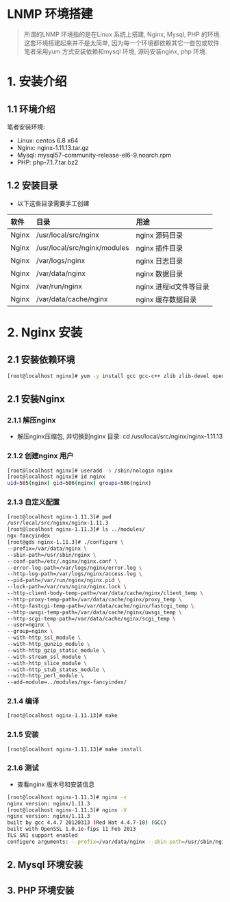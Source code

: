 # LNMP 环境搭建
> 所谓的LNMP 环境指的是在Linux 系统上搭建, Nginx, Mysql, PHP 的环境. 这套环境搭建起来并不是太简单, 因为每一个环境都依赖其它一些包或软件. 笔者采用yum 方式安装依赖和mysql 环境, 源码安装nginx, php 环境.


# 1. 安装介绍

## 1.1 环境介绍
笔者安装环境:
* Linux: centos 6.8 x64
* Nginx: nginx-1.11.13.tar.gz
* Mysql: mysql57-community-release-el6-9.noarch.rpm
* PHP: php-7.1.7.tar.bz2

## 1.2 安装目录 
* 以下这些目录需要手工创建

| 软件 | 目录 | 用途 |
| :--- | :--- | :---|
| Nginx | /usr/local/src/nginx | nginx 源码目录 |
| Nginx | /usr/local/src/nginx/modules | nginx 插件目录
| Nginx | /var/logs/nginx | nginx 日志目录 |
| Nginx | /var/data/nginx | nginx 数据目录 |
| Nginx | /var/run/nginx | nginx 进程id文件等目录 |
| Nginx | /var/data/cache/nginx | nginx 缓存数据目录 | 





# 2. Nginx 安装

## 2.1 安装依赖环境

```bash
[root@localhost nginx]# yum -y install gcc gcc-c++ zlib zlib-devel openssl openssl-devel pcre-devel
```

## 2.1 安装Nginx

### 2.1.1 解压nginx
* 解压nginx压缩包, 并切换到nginx 目录: cd /usr/local/src/nginx/nginx-1.11.13

### 2.1.2 创建nginx 用户

```bash
[root@localhost nginx]# useradd -s /sbin/nologin nginx
[root@localhost nginx]# id nginx
uid=505(nginx) gid=506(nginx) groups=506(nginx)
```

### 2.1.3 自定义配置
```bash
[root@localhost nginx-1.11.3]# pwd
/usr/local/src/nginx/nginx-1.11.3
[root@localhost nginx-1.11.3]# ls ../modules/
ngx-fancyindex
[root@gds nginx-1.11.3]# ./configure \
--prefix=/var/data/nginx \
--sbin-path=/usr/sbin/nginx \
--conf-path=/etc/.nginx/nginx.conf \
--error-log-path=/var/logs/nginx/error.log \
--http-log-path=/var/logs/nginx/access.log \
--pid-path=/var/run/nginx/nginx.pid \
--lock-path=/var/run/nginx/nginx.lock \
--http-client-body-temp-path=/var/data/cache/nginx/client_temp \
--http-proxy-temp-path=/var/data/cache/nginx/proxy_temp \
--http-fastcgi-temp-path=/var/data/cache/nginx/fastcgi_temp \
--http-uwsgi-temp-path=/var/data/cache/nginx/uwsgi_temp \
--http-scgi-temp-path=/var/data/cache/nginx/scgi_temp \
--user=nginx \
--group=nginx \
--with-http_ssl_module \
--with-http_gunzip_module \
--with-http_gzip_static_module \
--with-stream_ssl_module \
--with-http_slice_module \
--with-http_stub_status_module \
--with-http_perl_module \
--add-module=../modules/ngx-fancyindex/
```

### 2.1.4 编译
```bash
[root@localhost nginx-1.11.13]# make
```

### 2.1.5 安装
```bash
[root@localhost nginx-1.11.13]# make install
```

### 2.1.6 测试
* 查看nginx 版本号和安装信息

```bash
[root@localhost nginx-1.11.3]# nginx -v
nginx version: nginx/1.11.3
[root@localhost nginx-1.11.3]# nginx -V
nginx version: nginx/1.11.3
built by gcc 4.4.7 20120313 (Red Hat 4.4.7-18) (GCC) 
built with OpenSSL 1.0.1e-fips 11 Feb 2013
TLS SNI support enabled
configure arguments: --prefix=/var/data/nginx --sbin-path=/usr/sbin/nginx --conf-path=/etc/.nginx/nginx.conf --error-log-path=/var/logs/nginx/error.log --http-log-path=/var/logs/nginx/access.log --pid-path=/var/run/nginx/nginx.pid --lock-path=/var/run/nginx/nginx.lock --http-client-body-temp-path=/var/data/cache/nginx/client_temp --http-proxy-temp-path=/var/data/cache/nginx/proxy_temp --http-fastcgi-temp-path=/var/data/cache/nginx/fastcgi_temp --http-uwsgi-temp-path=/var/data/cache/nginx/uwsgi_temp --http-scgi-temp-path=/var/data/cache/nginx/scgi_temp --user=nginx --group=nginx --with-http_ssl_module --with-http_gunzip_module --with-http_gzip_static_module --with-stream_ssl_module --with-http_slice_module --with-http_stub_status_module --with-http_perl_module
```

## 2. Mysql 环境安装







## 3. PHP 环境安装 
